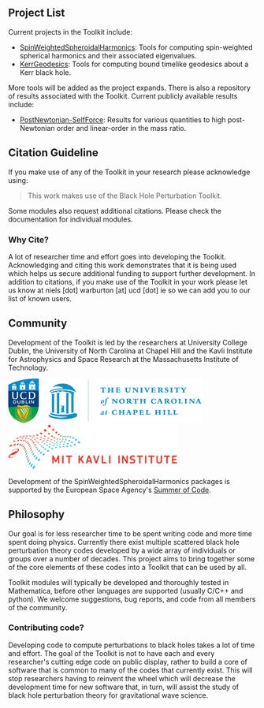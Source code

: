 ## Project List

Current projects in the Toolkit include:

* [SpinWeightedSpheroidalHarmonics](https://blackholeperturbationtoolkit.github.io/SpinWeightedSpheroidalHarmonics): Tools for computing spin-weighted spherical harmonics and their associated eigenvalues.
* [KerrGeodesics](https://blackholeperturbationtoolkit.github.io/KerrGeodesics): Tools for computing bound timelike geodesics about a Kerr black hole.

More tools will be added as the project expands. There is also a repository of results associated with the Toolkit. Current publicly available results include:

* [PostNewtonian-SelfForce](https://github.com/BlackHolePerturbationToolkit/PostNewtonianSelfForce): Results for various quantities to high post-Newtonian order and linear-order in the mass ratio.

## Citation Guideline

If you make use of any of the Toolkit in your research please acknowledge using:

> This work makes use of the Black Hole Perturbation Toolkit.

Some modules also request additional citations. Please check the documentation for individual modules. 

### Why Cite?

A lot of researcher time and effort goes into developing the Toolkit. Acknowledging and citing this work demonstrates that it is being used which helps us secure additional funding to support further development. In addition to citations, if you make use of the Toolkit in your work please let us know at niels [dot] warburton [at] ucd [dot] ie so we can add you to our list of known users.

## Community

Development of the Toolkit is led by the researchers at University College Dublin, the University of North Carolina at Chapel Hill and the Kavli Institute for Astrophysics and Space Research at the Massachusetts Institute of Technology.

<img src="UCDLogo.jpg" height="90px"> &nbsp;&nbsp; <img src="UNC_logo.jpg" height="90px"> &nbsp;&nbsp; <img src="logo-mit-kavli.png" height="90px">

Development of the SpinWeightedSpheroidalHarmonics packages is supported by the European Space Agency's [Summer of Code](http://www.esa.int/Our_Activities/Space_Engineering_Technology/SOCIS_The_ESA_Summer_of_Code_in_Space).

## Philosophy

Our goal is for less researcher time to be spent writing code and more time spent doing physics. Currently there exist multiple scattered black hole perturbation theory codes developed by a wide array of individuals or groups over a number of decades. This project aims to bring together some of the core elements of these codes into a Toolkit that can be used by all.

Toolkit modules will typically be developed and thoroughly tested in Mathematica, before other languages are supported (usually C/C++ and python). We welcome suggestions, bug reports, and code from all members of the community.

### Contributing code?

Developing code to compute perturbations to black holes takes a lot of time and effort. The goal of the Toolkit is not to have each and every researcher's cutting edge code on public display, rather to build a core of software that is common to many of the codes that currently exist. This will stop researchers having to reinvent the wheel which will decrease the development time for new software that, in turn, will assist the study of black hole perturbation theory for gravitational wave science.